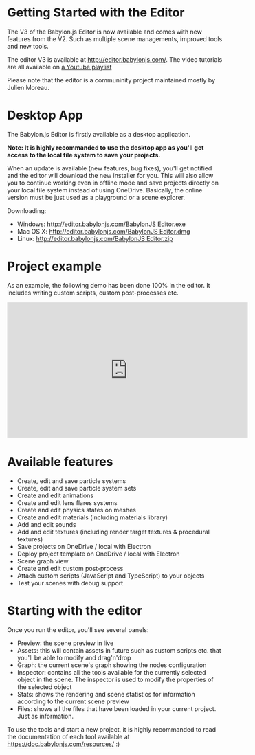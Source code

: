 
# Getting Started with the Editor
The V3 of the Babylon.js Editor is now available and comes with new features from the V2. Such as multiple scene managements, improved tools and new tools.

The editor V3 is available at http://editor.babylonjs.com/.
The video tutorials are all available on [a Youtube playlist](https://www.youtube.com/watch?v=obEuCI_pPL4&list=PLuZE-0i73Wo-xqfBsgZA531BXeesXQ3Op&index=1)

Please note that the editor is a communinity project maintained mostly by Julien Moreau.

# Desktop App
The Babylon.js Editor is firstly available as a desktop application.

**Note: It is highly recommanded to use the desktop app as you'll get access to the local file system to save your projects.**

When an update is available (new features, bug fixes), you'll get notified and the editor will download the new installer for you.
This will also allow you to continue working even in offline mode and save projects directly on your local file system instead of using OneDrive. Basically, the online version must be just used as a playground or a scene explorer.

Downloading:
* Windows: [http://editor.babylonjs.com/BabylonJS Editor.exe](http://editor.babylonjs.com/download/win32.html)
* Mac OS X: [http://editor.babylonjs.com/BabylonJS Editor.dmg](http://editor.babylonjs.com/download/osx.html)
* Linux: [http://editor.babylonjs.com/BabylonJS Editor.zip](http://editor.babylonjs.com/BabylonJS%20Editor.zip)

# Project example
As an example, the following demo has been done 100% in the editor. It includes writing custom scripts, custom post-processes etc.

<iframe width="560" height="315" src="https://www.youtube.com/embed/obEuCI_pPL4" frameborder="0" allow="autoplay; encrypted-media" allowfullscreen></iframe>

# Available features
* Create, edit and save particle systems
* Create, edit and save particle system sets
* Create and edit animations
* Create and edit lens flares systems
* Create and edit physics states on meshes
* Create and edit materials (including materials library)
* Add and edit sounds
* Add and edit textures (including render target textures & procedural textures)
* Save projects on OneDrive / local with Electron
* Deploy project template on OneDrive / local with Electron
* Scene graph view
* Create and edit custom post-process
* Attach custom scripts (JavaScript and TypeScript) to your objects
* Test your scenes with debug support

# Starting with the editor
Once you run the editor, you'll see several panels:
* Preview: the scene preview in live
* Assets: this will contain assets in future such as custom scripts etc. that you'll be able to modify and drag'n'drop
* Graph: the current scene's graph showing the nodes configuration
* Inspector: contains all the tools available for the currently selected object in the scene. The inspector is used to modify the properties of the selected object
* Stats: shows the rendering and scene statistics for information according to the current scene preview
* Files: shows all the files that have been loaded in your current project. Just as information.

To use the tools and start a new project, it is highly recommanded to read the documentation of each tool available at https://doc.babylonjs.com/resources/ :)
